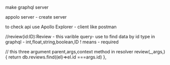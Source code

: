 make graphql server

appolo server - create server

to check api use
Apollo Explorer - client like postman

//review(id:ID):Review   - this varible query- use to find data by id
 type in graphql - int,float,string,boolean,ID
 ! means - required


  // this three argument parent,args,context
  method in resolver
        review(_,args,){
              return db.reviews.find((el)=>el.id ===args.id)
        },
